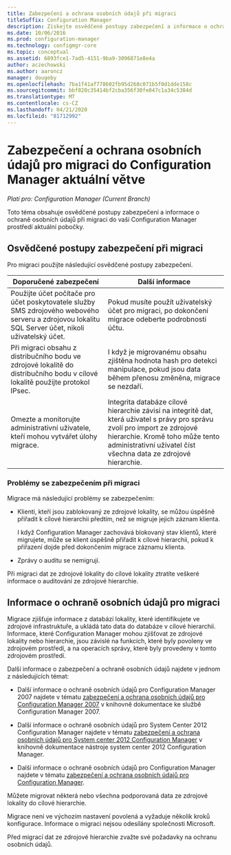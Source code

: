 ```yaml
---
title: Zabezpečení a ochrana osobních údajů při migraci
titleSuffix: Configuration Manager
description: Získejte osvědčené postupy zabezpečení a informace o ochraně osobních údajů při migraci do vaší Configuration Manager prostředí aktuální pobočky.
ms.date: 10/06/2016
ms.prod: configuration-manager
ms.technology: configmgr-core
ms.topic: conceptual
ms.assetid: 6893fce1-7ad5-4151-9ba9-3096871e8e4a
author: aczechowski
ms.author: aaroncz
manager: dougeby
ms.openlocfilehash: 7ba1f41af778602fb95d268c071b5f0d1dde158c
ms.sourcegitcommit: bbf820c35414bf2cba356f30fe047c1a34c5384d
ms.translationtype: MT
ms.contentlocale: cs-CZ
ms.lasthandoff: 04/21/2020
ms.locfileid: "81712992"
---
```

# <a name="security-and-privacy-for-migration-to-configuration-manager-current-branch"></a>Zabezpečení a ochrana osobních údajů pro migraci do Configuration Manager aktuální větve

*Platí pro: Configuration Manager (Current Branch)*

Toto téma obsahuje osvědčené postupy zabezpečení a informace o ochraně osobních údajů při migraci do vaší Configuration Manager prostředí aktuální pobočky.  

## <a name="security-best-practices-for-migration"></a>Osvědčené postupy zabezpečení při migraci  
 Pro migraci použijte následující osvědčené postupy zabezpečení.  

|Doporučené zabezpečení|Další informace|  
|----------------------------|----------------------|  
|Použijte účet počítače pro účet poskytovatele služby SMS zdrojového webového serveru a zdrojovou lokalitu SQL Server účet, nikoli uživatelský účet.|Pokud musíte použít uživatelský účet pro migraci, po dokončení migrace odeberte podrobnosti účtu.|  
|Při migraci obsahu z distribučního bodu ve zdrojové lokalitě do distribučního bodu v cílové lokalitě použijte protokol IPsec.|I když je migrovanému obsahu zjištěna hodnota hash pro detekci manipulace, pokud jsou data během přenosu změněna, migrace se nezdaří.|  
|Omezte a monitorujte administrativní uživatele, kteří mohou vytvářet úlohy migrace.|Integrita databáze cílové hierarchie závisí na integritě dat, která uživatel s právy pro správu zvolí pro import ze zdrojové hierarchie. Kromě toho může tento administrativní uživatel číst všechna data ze zdrojové hierarchie.|  

### <a name="security-issues-for-migration"></a>Problémy se zabezpečením při migraci  
Migrace má následující problémy se zabezpečením:  

-   Klienti, kteří jsou zablokovaný ze zdrojové lokality, se můžou úspěšně přiřadit k cílové hierarchii předtím, než se migruje jejich záznam klienta.  

     I když Configuration Manager zachovává blokovaný stav klientů, které migrujete, může se klient úspěšně přiřadit k cílové hierarchii, pokud k přiřazení dojde před dokončením migrace záznamu klienta.  

-   Zprávy o auditu se nemigrují.  

Při migraci dat ze zdrojové lokality do cílové lokality ztratíte veškeré informace o auditování ze zdrojové hierarchie.  

## <a name="privacy-information-for-migration"></a>Informace o ochraně osobních údajů pro migraci  
 Migrace zjišťuje informace z databází lokality, které identifikujete ve zdrojové infrastruktuře, a ukládá tato data do databáze v cílové hierarchii. Informace, které Configuration Manager mohou zjišťovat ze zdrojové lokality nebo hierarchie, jsou závislé na funkcích, které byly povoleny ve zdrojovém prostředí, a na operacích správy, které byly provedeny v tomto zdrojovém prostředí.  

 Další informace o zabezpečení a ochraně osobních údajů najdete v jednom z následujících témat:  

-   Další informace o ochraně osobních údajů pro Configuration Manager 2007 najdete v tématu [zabezpečení a ochrana osobních údajů pro Configuration Manager 2007](https://go.microsoft.com/fwlink/p/?LinkId=216450) v knihovně dokumentace ke službě Configuration Manager 2007.  

-   Další informace o ochraně osobních údajů pro System Center 2012 Configuration Manager najdete v tématu [zabezpečení a ochrana osobních údajů pro System center 2012 Configuration Manager](https://technet.microsoft.com/library/gg682033.aspx) v knihovně dokumentace nástroje system center 2012 Configuration Manager.  

-   Další informace o ochraně osobních údajů pro Configuration Manager najdete v tématu [zabezpečení a ochrana osobních údajů pro Configuration Manager](../../core/plan-design/security/security-and-privacy.md).  

Můžete migrovat některá nebo všechna podporovaná data ze zdrojové lokality do cílové hierarchie.  

Migrace není ve výchozím nastavení povolená a vyžaduje několik kroků konfigurace. Informace o migraci nejsou odesílány společnosti Microsoft.  

Před migrací dat ze zdrojové hierarchie zvažte své požadavky na ochranu osobních údajů.  
